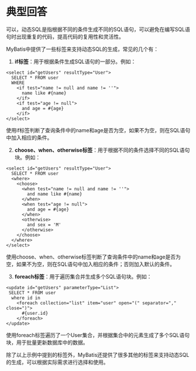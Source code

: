 # 典型回答

可以，动态SQL是指根据不同的条件生成不同的SQL语句，可以避免在编写SQL语句时出现重复的代码，提高代码的复用性和灵活性。

MyBatis中提供了一些标签来支持动态SQL的生成，常见的几个有：

1. **if标签**：用于根据条件生成SQL语句的一部分。例如：

```
<select id="getUsers" resultType="User">
  SELECT * FROM user
  WHERE
    <if test="name != null and name != ''">
      name like #{name}
    </if>
    <if test="age != null">
      and age = #{age}
    </if>
</select>

```

使用if标签判断了查询条件中的name和age是否为空，如果不为空，则在SQL语句中加入相应的条件。

2. **choose、when、otherwise标签**：用于根据不同的条件选择不同的SQL语句块。例如：
```
<select id="getUsers" resultType="User">
  SELECT * FROM user
  <where>
    <choose>
      <when test="name != null and name != ''">
        and name like #{name}
      </when>
      <when test="age != null">
        and age = #{age}
      </when>
      <otherwise>
        and sex = 'M'
      </otherwise>
    </choose>
  </where>
</select>

```

使用choose、when、otherwise标签判断了查询条件中的name和age是否为空，如果不为空，则在SQL语句中加入相应的条件；否则加入默认的条件。

3. **foreach标签**：用于遍历集合并生成多个SQL语句块。例如：
```
<update id="getUsers" parameterType="List">
 SELECT * FROM user
  where id in
    <foreach collection="list" item="user" open="(" separator="," close=")">
      #{user.id}
    </foreach>
</update>

```

使用foreach标签遍历了一个User集合，并根据集合中的元素生成了多个SQL语句块，用于批量更新数据库中的数据。

除了以上示例中提到的标签外，MyBatis还提供了很多其他的标签来支持动态SQL的生成，可以根据实际需求进行选择和使用。
